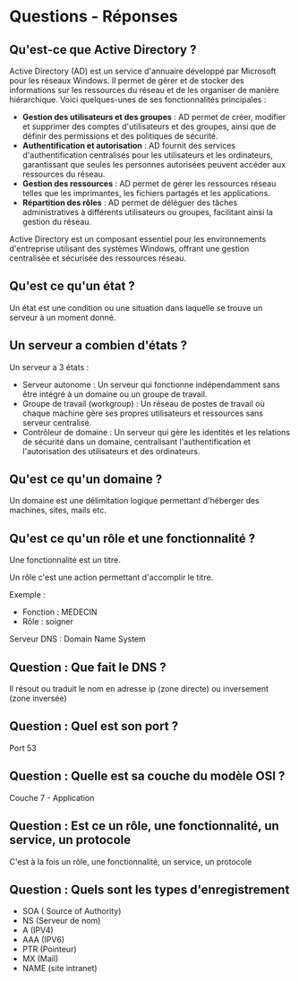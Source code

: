 # Questions - Réponses

## Qu'est-ce que Active Directory ?

Active Directory (AD) est un service d'annuaire développé par Microsoft pour les réseaux Windows. Il permet de gérer et de stocker des informations sur les ressources du réseau et de les organiser de manière hiérarchique. Voici quelques-unes de ses fonctionnalités principales :

- **Gestion des utilisateurs et des groupes** : AD permet de créer, modifier et supprimer des comptes d'utilisateurs et des groupes, ainsi que de définir des permissions et des politiques de sécurité.
- **Authentification et autorisation** : AD fournit des services d'authentification centralisés pour les utilisateurs et les ordinateurs, garantissant que seules les personnes autorisées peuvent accéder aux ressources du réseau.
- **Gestion des ressources** : AD permet de gérer les ressources réseau telles que les imprimantes, les fichiers partagés et les applications.
- **Répartition des rôles** : AD permet de déléguer des tâches administratives à différents utilisateurs ou groupes, facilitant ainsi la gestion du réseau.

Active Directory est un composant essentiel pour les environnements d'entreprise utilisant des systèmes Windows, offrant une gestion centralisée et sécurisée des ressources réseau.

## Qu'est ce qu'un état ?

Un état est une condition ou une situation dans laquelle se trouve un serveur à un moment donné. 

## Un serveur a combien d'états ?

Un serveur a 3 états :

- Serveur autonome : Un serveur qui fonctionne indépendamment sans être intégré à un domaine ou un groupe de travail.
- Groupe de travail (workgroup) : Un réseau de postes de travail où chaque machine gère ses propres utilisateurs et ressources sans serveur centralisé.
- Contrôleur de domaine : Un serveur qui gère les identités et les relations de sécurité dans un domaine, centralisant l'authentification et l'autorisation des utilisateurs et des ordinateurs.

## Qu'est ce qu'un domaine ?

Un domaine est une délimitation logique permettant d'héberger des machines, sites, mails etc.

## Qu'est ce qu'un rôle et une fonctionnalité ?

Une fonctionnalité est un titre.

Un rôle c'est une action permettant d'accomplir le titre. 

Exemple :
- Fonction : MEDECIN
- Rôle : soigner

Serveur DNS : Domain Name System

## Question :  Que fait le DNS ?

Il résout ou traduit le nom en adresse ip (zone directe) ou inversement (zone inversée)

## Question : Quel est son port ?

Port 53

## Question : Quelle est sa couche du modèle OSI ?

Couche 7 - Application

## Question :  Est ce un rôle, une fonctionnalité, un service, un protocole

C'est à la fois un rôle, une fonctionnalité, un service, un protocole

## Question : Quels sont les types d'enregistrement

- SOA ( Source of Authority)
- NS (Serveur de nom)
- A (IPV4)
- AAA (IPV6)
- PTR (Pointeur)
- MX (Mail)
- NAME (site intranet)
